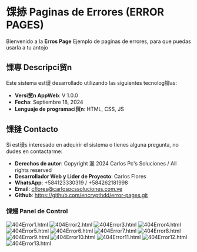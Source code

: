 # 馃捇 Paginas de Errores (ERROR PAGES)

Bienvenido a la **Erros Page** Ejemplo de paginas de errores, para que puedas usarla a tu antojo

## 馃専 Descripci贸n

Este sistema est谩 desarrollado utilizando las siguientes tecnolog铆as:
- **Versi贸n AppWeb**: V 1.0.0
- **Fecha**: Septiembre 18, 2024
- **Lenguaje de programaci贸n**: HTML, CSS, JS

## 馃摓 Contacto

Si est谩s interesado en adquirir el sistema o tienes alguna pregunta, no dudes en contactarme:

- **Derechos de autor**: Copyright 漏 2024 Carlos Pc's Soluciones / All rights reserved
- **Desarrollador Web y Lider de Proyecto**: Carlos Flores
- **WhatsApp**: +584123330319 / +584262181998
- **Email**: cflores@carlospcssoluciones.com.ve
- **Github**: https://github.com/encrypthdd/error-pages.git

### 馃攳 Panel de Control

![404Error1.html](images/1.png)
![404Error2.html](images/2.png)
![404Error3.html](images/3.png)
![404Error4.html](images/4.png)
![404Error5.html](images/5.png)
![404Error6.html](images/6.png)
![404Error7.html](images/7.png)
![404Error8.html](images/8.png)
![404Error9.html](images/9.png)
![404Error10.html](images/10.png)
![404Error11.html](images/11.png)
![404Error12.html](images/12.png)
![404Error13.html](images/13.png)
